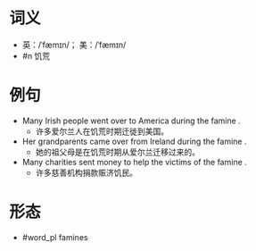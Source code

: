 # 词义
- 英：/ˈfæmɪn/； 美：/ˈfæmɪn/
- #n 饥荒
# 例句
- Many Irish people went over to America during the famine .
	- 许多爱尔兰人在饥荒时期迁徙到美国。
- Her grandparents came over from Ireland during the famine .
	- 她的祖父母是在饥荒时期从爱尔兰迁移过来的。
- Many charities sent money to help the victims of the famine .
	- 许多慈善机构捐款赈济饥民。
# 形态
- #word_pl famines
